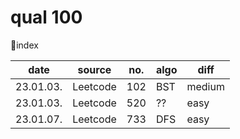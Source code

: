 # qual 100

📃index

| date      | source   | no. | algo | diff   |
| --------- | -------- | --- | ---- | ------ |
| 23.01.03. | Leetcode | 102 | BST  | medium |
| 23.01.03. | Leetcode | 520 | ??   | easy   |
| 23.01.07. | Leetcode | 733 | DFS  | easy   |
